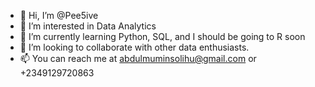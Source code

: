 - 👋 Hi, I’m @Pee5ive
- 👀 I’m interested in Data Analytics
- 🌱 I’m currently learning Python, SQL, and I should be going to R soon
- 💞️ I’m looking to collaborate with other data enthusiasts.
- 📫 You can reach me at abdulmuminsolihu@gmail.com or +2349129720863

<!---
Pee5ive/Pee5ive is a ✨ special ✨ repository because its `README.md` (this file) appears on your GitHub profile.
You can click the Preview link to take a look at your changes.
--->
